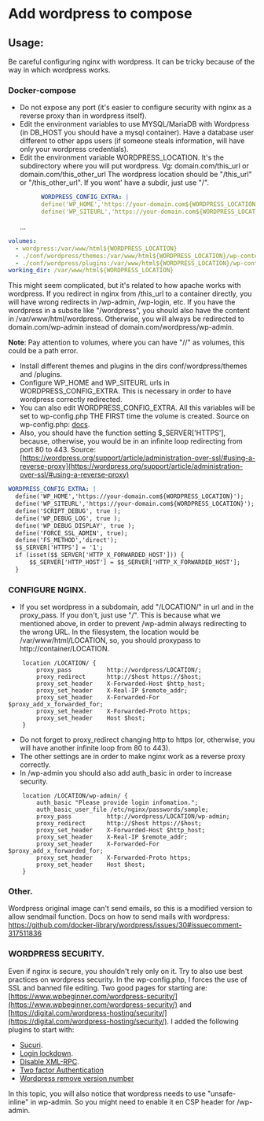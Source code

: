 # Add wordpress to compose

## Usage:

Be careful configuring nginx with wordpress. It can be tricky because of the way in which wordpress works.

### Docker-compose

- Do not expose any port (it's easier to configure security with nginx as a reverse proxy than in wordpress itself).
- Edit the environment variables to use MYSQL/MariaDB with Wordpress (in DB_HOST you should have a mysql container). Have a database user different to other apps users (if someone steals information, will have only your wordpress credentials).
- Edit the environment variable WORDPRESS_LOCATION. It's the subdirectory where you will put wordpress. Vg: domain.com/this_url or domain.com/this_other_url
  The wordpress location should be "/this_url" or "/this_other_url". If you wont' have a subdir, just use "/".
  ```yml
        WORDPRESS_CONFIG_EXTRA: |
        define('WP_HOME','https://your-domain.com${WORDPRESS_LOCATION}');
        define('WP_SITEURL','https://your-domain.com${WORDPRESS_LOCATION}');
  ```
  ...

```yml
volumes:
  - wordpress:/var/www/html${WORDPRESS_LOCATION}
  - ./conf/wordpress/themes:/var/www/html${WORDPRESS_LOCATION}/wp-content/themes/
  - ./conf/wordpress/plugins:/var/www/html${WORDPRESS_LOCATION}/wp-content/plugins/
working_dir: /var/www/html${WORDPRESS_LOCATION}
```

This might seem complicated, but it's related to how apache works with wordpress. If you redirect in nginx from /this_url to a container directly, you will have wrong redirects in /wp-admin, /wp-login, etc. If you have the wordpress in a subsite like "/wordpress", you should also have the content in /var/www/html/wordpress. Otherwise, you will always be redirected to domain.com/wp-admin instead of domain.com/wordpress/wp-admin.

**Note**: Pay attention to volumes, where you can have "//" as volumes, this could be a path error.

- Install different themes and plugins in the dirs conf/wordpress/themes and /plugins.
- Configure WP_HOME and WP_SITEURL urls in WORDPRESS_CONFIG_EXTRA. This is necessary in order to have wordpress correctly redirected.
- You can also edit WORDPRESS_CONFIG_EXTRA. All this variables will be set to wp-config.php THE FIRST time the volume is created. Source on wp-config.php: [docs](https://www.wpbeginner.com/beginners-guide/how-to-edit-wp-config-php-file-in-wordpress/#:~:text=Simply%20right%20click%20on%20the,like%20Notepad%20or%20Text%20Edit).
- Also, you should have the function setting \$\_SERVER['HTTPS'], because, otherwise, you would be in an infinite loop redirecting from port 80 to 443. Source:
  [https://wordpress.org/support/article/administration-over-ssl/#using-a-reverse-proxy](https://wordpress.org/support/article/administration-over-ssl/#using-a-reverse-proxy)

```yml
WORDPRESS_CONFIG_EXTRA: |
  define('WP_HOME','https://your-domain.com${WORDPRESS_LOCATION}');
  define('WP_SITEURL','https://your-domain.com${WORDPRESS_LOCATION}');
  define('SCRIPT_DEBUG', true );
  define('WP_DEBUG_LOG', true );
  define('WP_DEBUG_DISPLAY', true );
  define('FORCE_SSL_ADMIN', true);
  define('FS_METHOD','direct');
  $$_SERVER['HTTPS'] = '1';
  if (isset($$_SERVER['HTTP_X_FORWARDED_HOST'])) {
      $$_SERVER['HTTP_HOST'] = $$_SERVER['HTTP_X_FORWARDED_HOST'];
  }
```

### CONFIGURE NGINX.

- If you set wordpress in a subdomain, add "/LOCATION/" in url and in the proxy_pass. If you don't, just use "/". This is because what we mentioned above, in order to prevent /wp-admin always redirecting to the wrong URL. In the filesystem, the location would be /var/www/html/LOCATION, so, you should proxypass to http://container/LOCATION.

```nginx
    location /LOCATION/ {
        proxy_pass          http://wordpress/LOCATION/;
        proxy_redirect      http://$host https://$host;
        proxy_set_header    X-Forwarded-Host $http_host;
        proxy_set_header    X-Real-IP $remote_addr;
        proxy_set_header    X-Forwarded-For $proxy_add_x_forwarded_for;
        proxy_set_header    X-Forwarded-Proto https;
        proxy_set_header    Host $host;
    }
```

- Do not forget to proxy_redirect changing http to https (or, otherwise, you will have another infinite loop from 80 to 443).
- The other settings are in order to make nginx work as a reverse proxy correctly.
- In /wp-admin you should also add auth_basic in order to increase security.

```nginx
    location /LOCATION/wp-admin/ {
        auth_basic "Please provide login infomation.";
        auth_basic_user_file /etc/nginx/passwords/sample;
        proxy_pass          http://wordpress/LOCATION/wp-admin;
        proxy_redirect      http://$host https://$host;
        proxy_set_header    X-Forwarded-Host $http_host;
        proxy_set_header    X-Real-IP $remote_addr;
        proxy_set_header    X-Forwarded-For $proxy_add_x_forwarded_for;
        proxy_set_header    X-Forwarded-Proto https;
        proxy_set_header    Host $host;
    }
```

### Other.

Wordpress original image can't send emails, so this is a modified version to allow sendmail function.
Docs on how to send mails with wordpress: https://github.com/docker-library/wordpress/issues/30#issuecomment-317511836

### WORDPRESS SECURITY.

Even if nginx is secure, you shouldn't rely only on it. Try to also use best practices on wordpress security.
In the wp-config.php, I forces the use of SSL and banned file editing.
Two good pages for starting are: [https://www.wpbeginner.com/wordpress-security/](https://www.wpbeginner.com/wordpress-security/) and [https://digital.com/wordpress-hosting/security/](https://digital.com/wordpress-hosting/security/).
I added the following plugins to start with:

- [Sucuri](https://www.wpbeginner.com/refer/sucuri-free-wordpress-scanner-plugin/).
- [Login lockdown](https://wordpress.org/plugins/login-lockdown/).
- [Disable XML-RPC](https://wordpress.org/plugins/disable-xml-rpc/).
- [Two factor Authentication](https://wordpress.org/plugins/two-factor-authentication/)
- [Wordpress remove version number](https://wordpress.org/plugins/remove-wp-version-number/)

In this topic, you will also notice that wordpress needs to use "unsafe-inline" in wp-admin. So you might need to enable it en CSP header for /wp-admin.
